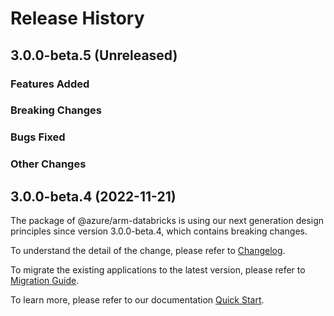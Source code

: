 # Release History

## 3.0.0-beta.5 (Unreleased)

### Features Added

### Breaking Changes

### Bugs Fixed

### Other Changes

## 3.0.0-beta.4 (2022-11-21)

The package of @azure/arm-databricks is using our next generation design principles since version 3.0.0-beta.4, which contains breaking changes.

To understand the detail of the change, please refer to [Changelog](https://aka.ms/js-track2-changelog).

To migrate the existing applications to the latest version, please refer to [Migration Guide](https://aka.ms/js-track2-migration-guide).

To learn more, please refer to our documentation [Quick Start](https://aka.ms/js-track2-quickstart).